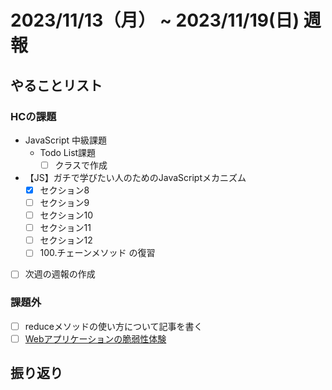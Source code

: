 # 2023/11/13（月） ~ 2023/11/19(日) 週報

## やることリスト

### HCの課題

- JavaScript 中級課題
  - Todo List課題
    - [ ] クラスで作成

- 【JS】ガチで学びたい人のためのJavaScriptメカニズム
  - [x] セクション8
  - [ ] セクション9
  - [ ] セクション10
  - [ ] セクション11
  - [ ] セクション12
  - [ ] 100.チェーンメソッド の復習

- [ ] 次週の週報の作成

### 課題外

- [ ] reduceメソッドの使い方について記事を書く
- [ ] [Webアプリケーションの脆弱性体験](https://www.rangeforce.jp/taiken/index.html#guidelines)

## 振り返り
